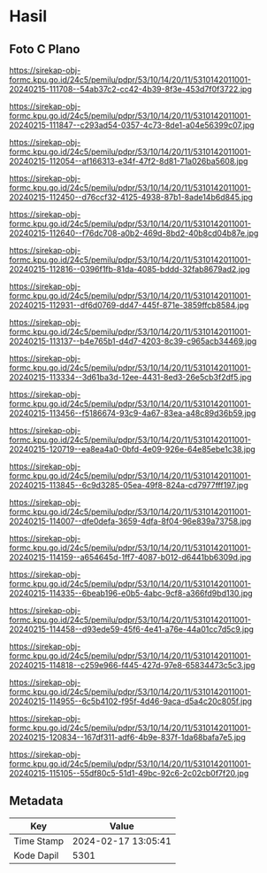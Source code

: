# Hasil

## Foto C Plano

https://sirekap-obj-formc.kpu.go.id/24c5/pemilu/pdpr/53/10/14/20/11/5310142011001-20240215-111708--54ab37c2-cc42-4b39-8f3e-453d7f0f3722.jpg

https://sirekap-obj-formc.kpu.go.id/24c5/pemilu/pdpr/53/10/14/20/11/5310142011001-20240215-111847--c293ad54-0357-4c73-8de1-a04e56399c07.jpg

https://sirekap-obj-formc.kpu.go.id/24c5/pemilu/pdpr/53/10/14/20/11/5310142011001-20240215-112054--af166313-e34f-47f2-8d81-71a026ba5608.jpg

https://sirekap-obj-formc.kpu.go.id/24c5/pemilu/pdpr/53/10/14/20/11/5310142011001-20240215-112450--d76ccf32-4125-4938-87b1-8ade14b6d845.jpg

https://sirekap-obj-formc.kpu.go.id/24c5/pemilu/pdpr/53/10/14/20/11/5310142011001-20240215-112640--f76dc708-a0b2-469d-8bd2-40b8cd04b87e.jpg

https://sirekap-obj-formc.kpu.go.id/24c5/pemilu/pdpr/53/10/14/20/11/5310142011001-20240215-112816--0396f1fb-81da-4085-bddd-32fab8679ad2.jpg

https://sirekap-obj-formc.kpu.go.id/24c5/pemilu/pdpr/53/10/14/20/11/5310142011001-20240215-112931--df6d0769-dd47-445f-871e-3859ffcb8584.jpg

https://sirekap-obj-formc.kpu.go.id/24c5/pemilu/pdpr/53/10/14/20/11/5310142011001-20240215-113137--b4e765b1-d4d7-4203-8c39-c965acb34469.jpg

https://sirekap-obj-formc.kpu.go.id/24c5/pemilu/pdpr/53/10/14/20/11/5310142011001-20240215-113334--3d61ba3d-12ee-4431-8ed3-26e5cb3f2df5.jpg

https://sirekap-obj-formc.kpu.go.id/24c5/pemilu/pdpr/53/10/14/20/11/5310142011001-20240215-113456--f5186674-93c9-4a67-83ea-a48c89d36b59.jpg

https://sirekap-obj-formc.kpu.go.id/24c5/pemilu/pdpr/53/10/14/20/11/5310142011001-20240215-120719--ea8ea4a0-0bfd-4e09-926e-64e85ebe1c38.jpg

https://sirekap-obj-formc.kpu.go.id/24c5/pemilu/pdpr/53/10/14/20/11/5310142011001-20240215-113845--6c9d3285-05ea-49f8-824a-cd7977fff197.jpg

https://sirekap-obj-formc.kpu.go.id/24c5/pemilu/pdpr/53/10/14/20/11/5310142011001-20240215-114007--dfe0defa-3659-4dfa-8f04-96e839a73758.jpg

https://sirekap-obj-formc.kpu.go.id/24c5/pemilu/pdpr/53/10/14/20/11/5310142011001-20240215-114159--a654645d-1ff7-4087-b012-d6441bb6309d.jpg

https://sirekap-obj-formc.kpu.go.id/24c5/pemilu/pdpr/53/10/14/20/11/5310142011001-20240215-114335--6beab196-e0b5-4abc-9cf8-a366fd9bd130.jpg

https://sirekap-obj-formc.kpu.go.id/24c5/pemilu/pdpr/53/10/14/20/11/5310142011001-20240215-114458--d93ede59-45f6-4e41-a76e-44a01cc7d5c9.jpg

https://sirekap-obj-formc.kpu.go.id/24c5/pemilu/pdpr/53/10/14/20/11/5310142011001-20240215-114818--c259e966-f445-427d-97e8-65834473c5c3.jpg

https://sirekap-obj-formc.kpu.go.id/24c5/pemilu/pdpr/53/10/14/20/11/5310142011001-20240215-114955--6c5b4102-f95f-4d46-9aca-d5a4c20c805f.jpg

https://sirekap-obj-formc.kpu.go.id/24c5/pemilu/pdpr/53/10/14/20/11/5310142011001-20240215-120834--167df311-adf6-4b9e-837f-1da68bafa7e5.jpg

https://sirekap-obj-formc.kpu.go.id/24c5/pemilu/pdpr/53/10/14/20/11/5310142011001-20240215-115105--55df80c5-51d1-49bc-92c6-2c02cb0f7f20.jpg


## Metadata

| Key        | Value               |
| ---------- | ------------------- |
| Time Stamp | 2024-02-17 13:05:41 |
| Kode Dapil | 5301                |



